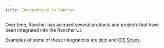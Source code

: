 ```yaml
---
title: Integrations in Rancher
---
```


<head>
  <link rel="canonical" href="https://ranchermanager.docs.rancher.com/pages-for-subheaders/cloud-marketplace"/>
</head>

Over time, Rancher has accrued several products and projects that have been integrated into the Rancher UI.

Examples of some of these integrations are [Istio](../pages-for-subheaders/istio.md) and [CIS Scans](../pages-for-subheaders/cis-scans.md).